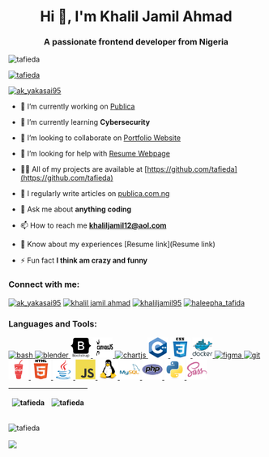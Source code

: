 <!---
- 👋 Hi, I’m @tafieda
- 👀 I’m interested in ...
- 🌱 I’m currently learning ...
- 💞️ I’m looking to collaborate on ...
- 📫 How to reach me ...


tafieda/tafieda is a ✨ special ✨ repository because its `README.md` (this file) appears on your GitHub profile.
You can click the Preview link to take a look at your changes.
--->
<h1 align="center">Hi 👋, I'm Khalil Jamil Ahmad</h1>
<h3 align="center">A passionate frontend developer from Nigeria</h3>

<p align="left"> <img src="https://komarev.com/ghpvc/?username=tafieda&label=Profile%20views&color=0e75b6&style=flat" alt="tafieda" /> </p>

<p align="left"> <a href="https://github.com/ryo-ma/github-profile-trophy"><img src="https://github-profile-trophy.vercel.app/?username=tafieda" alt="tafieda" /></a> </p>

<p align="left"> <a href="https://twitter.com/ak_yakasai95" target="blank"><img src="https://img.shields.io/twitter/follow/ak_yakasai95?logo=twitter&style=for-the-badge" alt="ak_yakasai95" /></a> </p>

- 🔭 I’m currently working on [Publica](https://github.com/tafieda/Publica)

- 🌱 I’m currently learning **Cybersecurity**

- 👯 I’m looking to collaborate on [Portfolio Website](https://github.com/tafieda)

- 🤝 I’m looking for help with [Resume Webpage](https://github.com/tafieda)

- 👨‍💻 All of my projects are available at [https://github.com/tafieda](https://github.com/tafieda)

- 📝 I regularly write articles on [publica.com.ng](publica.com.ng)

- 💬 Ask me about **anything coding**

- 📫 How to reach me **khaliljamil12@aol.com**

- 📄 Know about my experiences [Resume link](Resume link)

- ⚡ Fun fact **I think am crazy and funny**

<h3 align="left">Connect with me:</h3>
<p align="left">
<a href="https://twitter.com/ak_yakasai95" target="blank"><img align="center" src="https://raw.githubusercontent.com/rahuldkjain/github-profile-readme-generator/master/src/images/icons/Social/twitter.svg" alt="ak_yakasai95" height="30" width="40" /></a>
<a href="https://stackoverflow.com/users/22954364" target="blank"><img align="center" src="https://raw.githubusercontent.com/rahuldkjain/github-profile-readme-generator/master/src/images/icons/Social/stack-overflow.svg" alt="khalil jamil ahmad" height="30" width="40" /></a>
<a href="https://fb.com/khaliljamil95" target="blank"><img align="center" src="https://raw.githubusercontent.com/rahuldkjain/github-profile-readme-generator/master/src/images/icons/Social/facebook.svg" alt="khaliljamil95" height="30" width="40" /></a>
<a href="https://instagram.com/haleepha_tafida" target="blank"><img align="center" src="https://raw.githubusercontent.com/rahuldkjain/github-profile-readme-generator/master/src/images/icons/Social/instagram.svg" alt="haleepha_tafida" height="30" width="40" /></a>
</p>

<h3 align="left">Languages and Tools:</h3>
<p align="left"> <a href="https://www.gnu.org/software/bash/" target="_blank" rel="noreferrer"> <img src="https://www.vectorlogo.zone/logos/gnu_bash/gnu_bash-icon.svg" alt="bash" width="40" height="40"/> </a> <a href="https://www.blender.org/" target="_blank" rel="noreferrer"> <img src="https://download.blender.org/branding/community/blender_community_badge_white.svg" alt="blender" width="40" height="40"/> </a> <a href="https://getbootstrap.com" target="_blank" rel="noreferrer"> <img src="https://raw.githubusercontent.com/devicons/devicon/master/icons/bootstrap/bootstrap-plain-wordmark.svg" alt="bootstrap" width="40" height="40"/> </a> <a href="https://canvasjs.com" target="_blank" rel="noreferrer"> <img src="https://raw.githubusercontent.com/Hardik0307/Hardik0307/master/assets/canvasjs-charts.svg" alt="canvasjs" width="40" height="40"/> </a> <a href="https://www.chartjs.org" target="_blank" rel="noreferrer"> <img src="https://www.chartjs.org/media/logo-title.svg" alt="chartjs" width="40" height="40"/> </a> <a href="https://www.w3schools.com/cpp/" target="_blank" rel="noreferrer"> <img src="https://raw.githubusercontent.com/devicons/devicon/master/icons/cplusplus/cplusplus-original.svg" alt="cplusplus" width="40" height="40"/> </a> <a href="https://www.w3schools.com/css/" target="_blank" rel="noreferrer"> <img src="https://raw.githubusercontent.com/devicons/devicon/master/icons/css3/css3-original-wordmark.svg" alt="css3" width="40" height="40"/> </a> <a href="https://www.docker.com/" target="_blank" rel="noreferrer"> <img src="https://raw.githubusercontent.com/devicons/devicon/master/icons/docker/docker-original-wordmark.svg" alt="docker" width="40" height="40"/> </a> <a href="https://www.figma.com/" target="_blank" rel="noreferrer"> <img src="https://www.vectorlogo.zone/logos/figma/figma-icon.svg" alt="figma" width="40" height="40"/> </a> <a href="https://git-scm.com/" target="_blank" rel="noreferrer"> <img src="https://www.vectorlogo.zone/logos/git-scm/git-scm-icon.svg" alt="git" width="40" height="40"/> </a> <a href="https://gulpjs.com" target="_blank" rel="noreferrer"> <img src="https://raw.githubusercontent.com/devicons/devicon/master/icons/gulp/gulp-plain.svg" alt="gulp" width="40" height="40"/> </a> <a href="https://www.w3.org/html/" target="_blank" rel="noreferrer"> <img src="https://raw.githubusercontent.com/devicons/devicon/master/icons/html5/html5-original-wordmark.svg" alt="html5" width="40" height="40"/> </a> <a href="https://www.java.com" target="_blank" rel="noreferrer"> <img src="https://raw.githubusercontent.com/devicons/devicon/master/icons/java/java-original.svg" alt="java" width="40" height="40"/> </a> <a href="https://developer.mozilla.org/en-US/docs/Web/JavaScript" target="_blank" rel="noreferrer"> <img src="https://raw.githubusercontent.com/devicons/devicon/master/icons/javascript/javascript-original.svg" alt="javascript" width="40" height="40"/> </a> <a href="https://www.linux.org/" target="_blank" rel="noreferrer"> <img src="https://raw.githubusercontent.com/devicons/devicon/master/icons/linux/linux-original.svg" alt="linux" width="40" height="40"/> </a> <a href="https://www.mysql.com/" target="_blank" rel="noreferrer"> <img src="https://raw.githubusercontent.com/devicons/devicon/master/icons/mysql/mysql-original-wordmark.svg" alt="mysql" width="40" height="40"/> </a> <a href="https://www.php.net" target="_blank" rel="noreferrer"> <img src="https://raw.githubusercontent.com/devicons/devicon/master/icons/php/php-original.svg" alt="php" width="40" height="40"/> </a> <a href="https://www.python.org" target="_blank" rel="noreferrer"> <img src="https://raw.githubusercontent.com/devicons/devicon/master/icons/python/python-original.svg" alt="python" width="40" height="40"/> </a> <a href="https://sass-lang.com" target="_blank" rel="noreferrer"> <img src="https://raw.githubusercontent.com/devicons/devicon/master/icons/sass/sass-original.svg" alt="sass" width="40" height="40"/> </a> </p>

| <p><img align="center" src="https://github-readme-stats.vercel.app/api/top-langs?username=tafieda&show_icons=true&locale=en&layout=compact" alt="tafieda" /></p> | <p><img align="center" src="https://github-readme-stats.vercel.app/api?username=tafieda&show_icons=true&locale=en" alt="tafieda" /></p> |
| ------------- | ------------- |
<p><img align="center" src="https://github-readme-streak-stats.herokuapp.com/?user=tafieda&" alt="tafieda" /></p>

<!--Wakatime stats-->
<p>
  <img align="center" src="https://github-readme-stats.vercel.app/api/wakatime?username=@tafieda&show_icons=true&locale=en" />
  </p>
